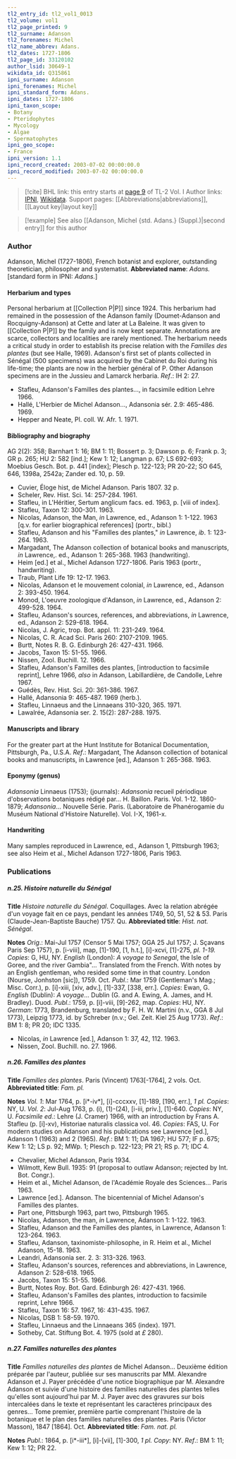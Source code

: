 ```yaml
---
tl2_entry_id: tl2_vol1_0013
tl2_volume: vol1
tl2_page_printed: 9
tl2_surname: Adanson
tl2_forenames: Michel
tl2_name_abbrev: Adans.
tl2_dates: 1727-1806
tl2_page_id: 33120102
author_lsid: 30649-1
wikidata_id: Q315861
ipni_surname: Adanson
ipni_forenames: Michel
ipni_standard_form: Adans.
ipni_dates: 1727-1806
ipni_taxon_scope: 
- Botany
- Pteridophytes
- Mycology
- Algae
- Spermatophytes
ipni_geo_scope: 
- France
ipni_version: 1.1
ipni_record_created: 2003-07-02 00:00:00.0
ipni_record_modified: 2003-07-02 00:00:00.0
---
```


> [!cite] BHL link: this entry starts at [page 9](https://www.biodiversitylibrary.org/page/33120102) of TL-2 Vol. I
> Author links: [IPNI](https://www.ipni.org/a/30649-1), [Wikidata](https://www.wikidata.org/wiki/Q315861). Support pages: [[Abbreviations|abbreviations]], [[Layout key|layout key]]

> [!example] See also [[Adanson, Michel {std. Adans.} (Suppl.)|second entry]] for this author

### Author

Adanson, Michel (1727-1806), French botanist and explorer, outstanding theoretician, philosopher and systematist. 
**Abbreviated name**: *Adans.* \[standard form in IPNI: *Adans.*\]

#### Herbarium and types

Personal herbarium at [[Collection P|P]] since 1924. This herbarium had remained in the possession of the Adanson family (Doumet-Adanson and Rocquigny-Adanson) at Cette and later at La Baleine. It was given to [[Collection P|P]] by the family and is now kept separate. Annotations are scarce, collectors and localities are rarely mentioned. The herbarium needs a critical study in order to establish its precise relation with the *Familles des plantes* (but see Halle, 1969). Adanson's first set of plants collected in Sénégal (500 specimens) was acquired by the Cabinet du Roi during his life-time; the plants are now in the herbier général of P. Other Adanson specimens are in the Jussieu and Lamarck herbaria.
*Ref*.: IH 2: 27.
- Stafleu, Adanson's Familles des plantes..., in facsimile edition Lehre 1966.
- Hallé, L'Herbier de Michel Adanson..., Adansonia sér. 2.9: 465-486. 1969.
- Hepper and Neate, Pl. coll. W. Afr. 1. 1971.

#### Bibliography and biography

AG 2(2): 358; Barnhart 1: 16; BM 1: 11; Bossert p. 3; Dawson p. 6; Frank p. 3; GR p. 265; HU 2: 582 \[ind.\]; Kew 1: 12; Langman p. 67; LS 692-693; Moebius Gesch. Bot. p. 441 \[index\]; Plesch p. 122-123; PR 20-22; SO 645, 646, 1398a, 2542a; Zander ed. 10, p. 59.
- Cuvier, Éloge hist, de Michel Adanson. Paris 1807. 32 p.
- Scheler, Rev. Hist. Sci. 14: 257-284. 1961.
- Stafleu, in L'Héritier, Sertum anglicum facs. ed. 1963, p. \[viii of index\].
- Stafleu, Taxon 12: 300-301. 1963.
- Nicolas, Adanson, the Man, *in* Lawrence, ed., Adanson 1: 1-122. 1963 \[q.v. for earlier biographical references\] (portr., bibl.)
- Stafleu, Adanson and his "Familles des plantes," *in* Lawrence, *ib*. 1: 123-264. 1963.
- Margadant, The Adanson collection of botanical books and manuscripts, *in* Lawrence,. ed., Adanson 1: 265-368. 1963 (handwriting).
- Heim \[ed.\] et al., Michel Adanson 1727-1806. Paris 1963 (portr., handwriting).
- Traub, Plant Life 19: 12-17. 1963.
- Nicolas, Adanson et le mouvement colonial, *in* Lawrence, ed., Adanson 2: 393-450. 1964.
- Monod, L'oeuvre zoologique d'Adanson, *in* Lawrence, ed., Adanson 2: 499-528. 1964.
- Stafleu, Adanson's sources, references, and abbreviations, *in* Lawrence, ed., Adanson 2: 529-618. 1964.
- Nicolas, J. Agric, trop. Bot. appl. 11: 231-249. 1964.
- Nicolas, C. R. Acad Sci. Paris 260: 2107-2109. 1965.
- Burtt, Notes R. B. G. Edinburgh 26: 427-431. 1966.
- Jacobs, Taxon 15: 51-55. 1966.
- Nissen, Zool. Buchill. 12. 1966.
- Stafleu, Adanson's Familles des plantes, \[introduction to facsimile reprint\], Lehre 1966, *also* in Adanson, Labillardière, de Candolle, Lehre 1967.
- Guédès, Rev. Hist. Sci. 20: 361-386. 1967.
- Hallé, Adansonia 9: 465-487. 1969 (herb.).
- Stafleu, Linnaeus and the Linnaeans 310-320, 365. 1971.
- Lawalrée, Adansonia ser. 2. 15(2): 287-288. 1975.

#### Manuscripts and library

For the greater part at the Hunt Institute for Botanical Documentation, Pittsburgh, Pa., U.S.A.
*Ref*.: Margadant, The Adanson collection of botanical books and manuscripts, in Lawrence \[ed.\], Adanson 1: 265-368. 1963.

#### Eponymy (genus)

*Adansonia* Linnaeus (1753); (journals): *Adansonia* recueil périodique d'observations botaniques rédigé par... H. Baillon. Paris. Vol. 1-12. 1860-1879; *Adansonia*... Nouvelle Série. Paris. (Laboratoire de Phanérogamie du Muséum National d'Histoire Naturelle). Vol. I-X, 1961-x.

#### Handwriting

Many samples reproduced in Lawrence, ed., Adanson 1, Pittsburgh 1963; see also Heim et al., Michel Adanson 1727-1806, Paris 1963.

### Publications

##### n.25. Histoire naturelle du Sénégal

**Title**
*Histoire naturelle du Sénégal*. Coquillages. Avec la relation abrégée d'un voyage fait en ce pays, pendant les années 1749, 50, 51, 52 & 53. Paris (Claude-Jean-Baptiste Bauche) 1757. Qu.
**Abbreviated title**: *Hist. nat. Sénégal*.

**Notes**
*Orig*.: Mai-Jul 1757 (Censor 5 Mai 1757; GGA 25 Jul 1757; J. Sçavans Paris Sep 1757), p. \[i-viii\], map, \[1\]-190, \[1, h.t.\], \[i\]-xcvi, \[1\]-275, *pl. 1-19. Copies*: G, HU, NY.
*English* (London): *A voyage to Senegal*, the Isle of Goree, and the river Gambia"... Translated from the French. With notes by an English gentleman, who resided some time in that country. London (Nourse, Jonhston \[sic\]), 1759. Oct. *Publ*.: Mar 1759 (Gentleman's Mag.; Misc. Corr.), p. \[i\]-xiii, \[xiv, adv.\], \[1\]-337, \[338, err.\]. *Copies*: Ewan, G.
*English* (Dublin): *A voyage*... Dublin (G. and A. Ewing, A. James, and H. Bradley). Duod. *Publ*.: 1759, p. \[i\]-viii, \[9\]-262, map. *Copies*: HU, NY.
*German*: 1773, Brandenburg, translated by F. H. W. Martini (n.v., GGA 8 Jul 1773), Leipzig 1773, id. by Schreber (n.v.; Gel. Zeit. Kiel 25 Aug 1773).
*Ref*.: BM 1: 8; PR 20; IDC 1335.
- Nicolas, *in* Lawrence \[ed.\], Adanson 1: 37, 42, 112. 1963.
- Nissen, Zool. Buchill. no. 27. 1966.

##### n.26. Familles des plantes

**Title**
*Familles des plantes*. Paris (Vincent) 1763\[-1764\], 2 vols. Oct.
**Abbreviated title**: *Fam. pl.*

**Notes**
*Vol. 1*: Mar 1764, p. \[i\*-iv\*\], \[i\]-cccxxv, \[1\]-189, \[190, err.\], *1 pl. Copies*: NY, U.
*Vol. 2*: Jul-Aug 1763, p. (i), (1)-(24), \[i-iii, priv.\], \[1\]-640. *Copies*: NY, U.
*Facsimile ed*.: Lehre (J. Cramer) 1966, with an introduction by Frans A. Stafleu (p. \[i\]-xv), Historiae naturalis classica vol. 46. *Copies*: FAS, U.
For modern studies on Adanson and his publications see Lawrence \[ed.\], Adanson 1 (1963) and 2 (1965).
*Ref*.: BM 1: 11; DA 1967; HU 577; IF p. 675; Kew 1: 12; LS p. 92; MWp. 1; Plesch p. 122-123; PR 21; RS p. 71; IDC 4.
- Chevalier, Michel Adanson, Paris 1934.
- Wilmott, Kew Bull. 1935: 91 (proposal to outlaw Adanson; rejected by Int. Bot. Congr.).
- Heim et al., Michel Adanson, de l'Académie Royale des Sciences... Paris 1963.
- Lawrence \[ed.\]. Adanson. The bicentennial of Michel Adanson's Familles des plantes.
- Part one, Pittsburgh 1963, part two, Pittsburgh 1965.
- Nicolas, Adanson, the man, *in* Lawrence, Adanson 1: 1-122. 1963.
- Stafleu, Adanson and the Familles des plantes, in Lawrence, Adanson 1: 123-264. 1963.
- Stafleu, Adanson, taxinomiste-philosophe, in R. Heim et al., Michel Adanson, 15-18. 1963.
- Leandri, Adansonia ser. 2. 3: 313-326. 1963.
- Stafleu, Adanson's sources, references and abbreviations, in Lawrence, Adanson 2: 528-618. 1965.
- Jacobs, Taxon 15: 51-55. 1966.
- Burtt, Notes Roy. Bot. Gard. Edinburgh 26: 427-431. 1966.
- Stafleu, Adanson's Familles des plantes, introduction to facsimile reprint, Lehre 1966.
- Stafleu, Taxon 16: 57. 1967, 16: 431-435. 1967.
- Nicolas, DSB 1: 58-59. 1970.
- Stafleu, Linnaeus and the Linnaeans 365 (index). 1971.
- Sotheby, Cat. Stiftung Bot. 4. 1975 (sold at *£* 280).

##### n.27. Familles naturelles des plantes

**Title**
*Familles naturelles des plantes* de Michel Adanson... Deuxième édition préparée par l'auteur, publiée sur ses manuscrits par MM. Alexandre Adanson et J. Payer précédée d'une notice biographique par M. Alexandre Adanson et suivie d'une histoire des familles naturelles des plantes telles qu'elles sont aujourd'hui par M. J. Payer avec des gravures sur bois intercalées dans le texte et représentant les caractères principaux des genres... Tome premier, première partie comprenant l'histoire de la botanique et le plan des familles naturelles des plantes. Paris (Victor Masson), 1847 \[1864\]. Oct.
**Abbreviated title**: *Fam. nat. pl.*

**Notes**
*Publ*.: 1864, p. \[i\*-iii\*\], \[i\]-\[vii\], \[1\]-300, *1 pl. Copy*: NY.
*Ref*.: BM 1: 11; Kew 1: 12; PR 22.

